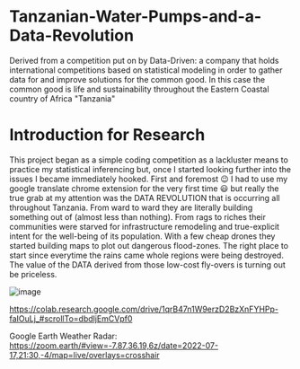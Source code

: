 # Tanzanian-Water-Pumps-and-a-Data-Revolution
Derived from a competition put on by Data-Driven: a company that holds international competitions based on statistical modeling in order to gather data for and improve solutions for the common good.  In this case the common good is life and sustainability throughout the Eastern Coastal country of Africa "Tanzania"

# Introduction for Research
This project began as a simple coding competition as a lackluster means to practice my statistical inferencing but, once I started looking further into the issues I became immediately hooked. First and foremost :wink: I had to use my google translate chrome extension for the very first time :smiley: but really the true grab at my attention was the DATA REVOLUTION that is occurring all throughout Tanzania. From ward to ward they are literally building something out of (almost less than nothing). From rags to riches their communities were starved for infrastructure remodeling and true-explicit intent for the well-being of its population.  With a few cheap drones they started building maps to plot out dangerous flood-zones. The right place to start since everytime the rains came whole regions were being destroyed. The value of the DATA derived from those low-cost fly-overs is turning out be priceless.  


![image](https://user-images.githubusercontent.com/59450769/180795383-ed4b8fb4-0dae-4caa-b9a3-e1ead0eb8fe2.png)

https://colab.research.google.com/drive/1qrB47n1W9erzD2BzXnFYHPp-faIOuLj_#scrollTo=dbdljEmCVpf0

Google Earth Weather Radar:
https://zoom.earth/#view=-7.87,36.19,6z/date=2022-07-17,21:30,-4/map=live/overlays=crosshair
